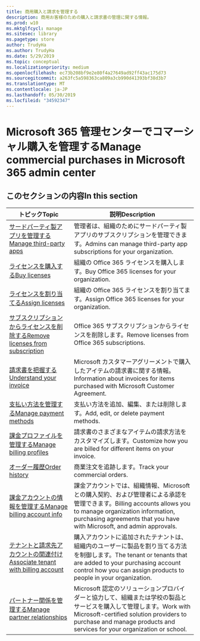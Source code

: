 ```yaml
---
title: 商用購入と請求を管理する
description: 商用お客様のための購入と請求書の管理に関する情報。
ms.prod: w10
ms.mktglfcycl: manage
ms.sitesec: library
ms.pagetype: store
author: TrudyHa
ms.author: TrudyHa
ms.date: 5/29/2019
ms.topic: conceptual
ms.localizationpriority: medium
ms.openlocfilehash: ec73b208bf9e2e80f4a27649ad92ff43ac175d73
ms.sourcegitcommit: a263fc5a598363ca809a3cb990d41393bf38d3b7
ms.translationtype: MT
ms.contentlocale: ja-JP
ms.lasthandoff: 05/30/2019
ms.locfileid: "34592347"
---
```

# <a name="manage-commercial-purchases-in-microsoft-365-admin-center"></a><span data-ttu-id="a4def-103">Microsoft 365 管理センターでコマーシャル購入を管理する</span><span class="sxs-lookup"><span data-stu-id="a4def-103">Manage commercial purchases in Microsoft 365 admin center</span></span>

## <a name="in-this-section"></a><span data-ttu-id="a4def-104">このセクションの内容</span><span class="sxs-lookup"><span data-stu-id="a4def-104">In this section</span></span>

| <span data-ttu-id="a4def-105">トピック</span><span class="sxs-lookup"><span data-stu-id="a4def-105">Topic</span></span> | <span data-ttu-id="a4def-106">説明</span><span class="sxs-lookup"><span data-stu-id="a4def-106">Description</span></span> |
| ----- | ----------- |
| [<span data-ttu-id="a4def-107">サードパーティ製アプリを管理する</span><span class="sxs-lookup"><span data-stu-id="a4def-107">Manage third-party apps</span></span>](manage-saas-apps.md) | <span data-ttu-id="a4def-108">管理者は、組織のためにサードパーティ製アプリのサブスクリプションを管理できます。</span><span class="sxs-lookup"><span data-stu-id="a4def-108">Admins can manage third-party app subscriptions for your organization.</span></span> |
| [<span data-ttu-id="a4def-109">ライセンスを購入する</span><span class="sxs-lookup"><span data-stu-id="a4def-109">Buy licenses</span></span>](https://docs.microsoft.com/office365/admin/subscriptions-and-billing/buy-licenses?view=o365-worldwide) | <span data-ttu-id="a4def-110">組織の Office 365 ライセンスを購入します。</span><span class="sxs-lookup"><span data-stu-id="a4def-110">Buy Office 365 licenses for your organization.</span></span> |
| [<span data-ttu-id="a4def-111">ライセンスを割り当てる</span><span class="sxs-lookup"><span data-stu-id="a4def-111">Assign licenses</span></span>](https://docs.microsoft.com/office365/admin/subscriptions-and-billing/assign-licenses-to-users?view=o365-worldwide) | <span data-ttu-id="a4def-112">組織の Office 365 ライセンスを割り当てます。</span><span class="sxs-lookup"><span data-stu-id="a4def-112">Assign Office 365 licenses for your organization.</span></span> |
| [<span data-ttu-id="a4def-113">サブスクリプションからライセンスを削除する</span><span class="sxs-lookup"><span data-stu-id="a4def-113">Remove licenses from subscription</span></span>](https://docs.microsoft.com/office365/admin/subscriptions-and-billing/remove-licenses-from-subscription?view=o365-worldwide) | <span data-ttu-id="a4def-114">Office 365 サブスクリプションからライセンスを削除します。</span><span class="sxs-lookup"><span data-stu-id="a4def-114">Remove licenses from Office 365 subscriptions.</span></span> |
| [<span data-ttu-id="a4def-115">請求書を把握する</span><span class="sxs-lookup"><span data-stu-id="a4def-115">Understand your invoice</span></span>](https://docs.microsoft.com/microsoft-store/billing-understand-your-invoice-msfb) | <span data-ttu-id="a4def-116">Microsoft カスタマーアグリーメントで購入したアイテムの請求書に関する情報。</span><span class="sxs-lookup"><span data-stu-id="a4def-116">Information about invoices for items purchased with Microsoft Customer Agreement.</span></span> |
| [<span data-ttu-id="a4def-117">支払い方法を管理する</span><span class="sxs-lookup"><span data-stu-id="a4def-117">Manage payment methods</span></span>](https://docs.microsoft.com/microsoft-store/payment-methods) | <span data-ttu-id="a4def-118">支払い方法を追加、編集、または削除します。</span><span class="sxs-lookup"><span data-stu-id="a4def-118">Add, edit, or delete payment methods.</span></span> |
| [<span data-ttu-id="a4def-119">課金プロファイルを管理する</span><span class="sxs-lookup"><span data-stu-id="a4def-119">Manage billing profiles</span></span>](https://docs.microsoft.com/microsoft-store/billing-profile) | <span data-ttu-id="a4def-120">請求書のさまざまなアイテムの請求方法をカスタマイズします。</span><span class="sxs-lookup"><span data-stu-id="a4def-120">Customize how you are billed for different items on your invoice.</span></span>  |
| [<span data-ttu-id="a4def-121">オーダー履歴</span><span class="sxs-lookup"><span data-stu-id="a4def-121">Order history</span></span>](https://docs.microsoft.com/microsoft-store/manage-orders-microsoft-store-for-business) | <span data-ttu-id="a4def-122">商業注文を追跡します。</span><span class="sxs-lookup"><span data-stu-id="a4def-122">Track your commercial orders.</span></span> |
| [<span data-ttu-id="a4def-123">課金アカウントの情報を管理する</span><span class="sxs-lookup"><span data-stu-id="a4def-123">Manage billing account info</span></span>](https://docs.microsoft.com/microsoft-store/update-microsoft-store-for-business-account-settings) | <span data-ttu-id="a4def-124">課金アカウントでは、組織情報、Microsoft との購入契約、および管理者による承認を管理できます。</span><span class="sxs-lookup"><span data-stu-id="a4def-124">Billing accounts allows you to manage organization information, purchasing agreements that you have with Microsoft, and admin approvals.</span></span> |
| [<span data-ttu-id="a4def-125">テナントと請求先アカウントの関連付け</span><span class="sxs-lookup"><span data-stu-id="a4def-125">Associate tenant with billing account</span></span>](https://docs.microsoft.com/microsoft-store/manage-mpsa-software-microsoft-store-for-business) | <span data-ttu-id="a4def-126">購入アカウントに追加されたテナントは、組織内のユーザーに製品を割り当てる方法を制御します。</span><span class="sxs-lookup"><span data-stu-id="a4def-126">The tenant or tenants that are added to your purchasing account control how you can assign products to people in your organization.</span></span> |
| [<span data-ttu-id="a4def-127">パートナー関係を管理する</span><span class="sxs-lookup"><span data-stu-id="a4def-127">Manage partner relationships</span></span>](https://docs.microsoft.com/microsoft-store/work-with-partner-microsoft-store-business) | <span data-ttu-id="a4def-128">Microsoft 認定のソリューションプロバイダーと協力して、組織または学校の製品とサービスを購入して管理します。</span><span class="sxs-lookup"><span data-stu-id="a4def-128">Work with Microsoft-certified solution providers to purchase and manage products and services for your organization or school.</span></span> |